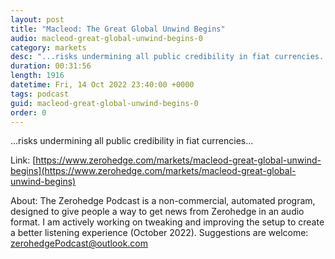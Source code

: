 ```yaml
---
layout: post
title: "Macleod: The Great Global Unwind Begins"
audio: macleod-great-global-unwind-begins-0
category: markets
desc: "...risks undermining all public credibility in fiat currencies..."
duration: 00:31:56
length: 1916
datetime: Fri, 14 Oct 2022 23:40:00 +0000
tags: podcast
guid: macleod-great-global-unwind-begins-0
order: 0
---
```

...risks undermining all public credibility in fiat currencies...

Link: [https://www.zerohedge.com/markets/macleod-great-global-unwind-begins](https://www.zerohedge.com/markets/macleod-great-global-unwind-begins)

About: The Zerohedge Podcast is a non-commercial, automated program, designed to give people a way to get news from Zerohedge in an audio format.  I am actively working on tweaking and improving the setup to create a better listening experience (October 2022).  Suggestions are welcome: [zerohedgePodcast@outlook.com](mailto:zerohedgePodcast@outlook.com)